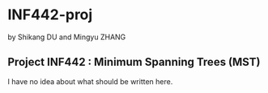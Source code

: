 INF442-proj
===========
by Shikang DU and Mingyu ZHANG

Project INF442 : Minimum Spanning Trees (MST)
---------------------------------------------
I have no idea about what should be written here. 

